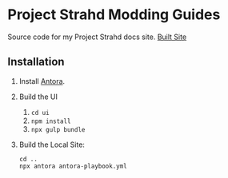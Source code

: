 # Project Strahd Modding Guides

Source code for my Project Strahd docs site.
[Built Site](https://tom-project-strahd.github.io/project-strahd-modding-guides/devlogs/index.html)

## Installation

1. Install [Antora](https://docs.antora.org/antora/latest/install-and-run-quickstart/).
2. Build the UI
    1. `cd ui`
    2. `npm install`
    3. `npx gulp bundle`

3. Build the Local Site:
    ```
    cd ..
    npx antora antora-playbook.yml
    ```
